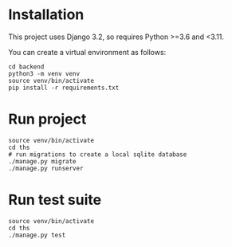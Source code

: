 Installation
============

This project uses Django 3.2, so requires Python >=3.6 and <3.11.

You can create a virtual environment as follows:

```
cd backend
python3 -m venv venv
source venv/bin/activate
pip install -r requirements.txt
```

Run project
===========

```
source venv/bin/activate
cd ths
# run migrations to create a local sqlite database
./manage.py migrate
./manage.py runserver
````

Run test suite
==============

```
source venv/bin/activate
cd ths
./manage.py test
````